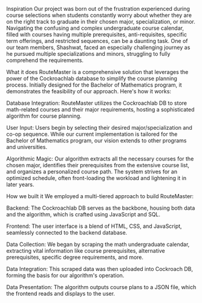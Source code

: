 Inspiration
Our project was born out of the frustration experienced during course selections when students constantly worry about whether they are on the right track to graduate in their chosen major, specialization, or minor. Navigating the confusing and complex undergraduate course calendar, filled with courses having multiple prerequisites, anti-requisites, specific term offerings, and restricted sequences, can be a daunting task. One of our team members, Shashwat, faced an especially challenging journey as he pursued multiple specializations and minors, struggling to fully comprehend the requirements.

What it does
RouteMaster is a comprehensive solution that leverages the power of the Cockroachlab database to simplify the course planning process. Initially designed for the Bachelor of Mathematics program, it demonstrates the feasibility of our approach. Here's how it works:

Database Integration: RouteMaster utilizes the Cockroachlab DB to store math-related courses and their major requirements, hosting a sophisticated algorithm for course planning.

User Input: Users begin by selecting their desired major/specialization and co-op sequence. While our current implementation is tailored for the Bachelor of Mathematics program, our vision extends to other programs and universities.

Algorithmic Magic: Our algorithm extracts all the necessary courses for the chosen major, identifies their prerequisites from the extensive course list, and organizes a personalized course path. The system strives for an optimized schedule, often front-loading the workload and lightening it in later years.

How we built it
We employed a multi-tiered approach to build RouteMaster:

Backend: The Cockroachlab DB serves as the backbone, housing both data and the algorithm, which is crafted using JavaScript and SQL.

Frontend: The user interface is a blend of HTML, CSS, and JavaScript, seamlessly connected to the backend database.

Data Collection: We began by scraping the math undergraduate calendar, extracting vital information like course prerequisites, alternative prerequisites, specific degree requirements, and more.

Data Integration: This scraped data was then uploaded into Cockroach DB, forming the basis for our algorithm's operation.

Data Presentation: The algorithm outputs course plans to a JSON file, which the frontend reads and displays to the user.
